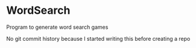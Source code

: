 # WordSearch
Program to generate word search games

No git commit history because I started writing this before creating a repo

